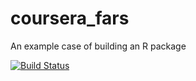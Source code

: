 # coursera_fars
An example case of building an R package

[![Build Status](https://travis-ci.com/cyyllam/coursera_fars.svg?branch=master)](https://travis-ci.com/cyyllam/coursera_fars)
